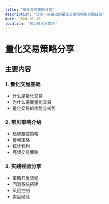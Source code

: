 ```yaml
---
title: "量化交易策略分享"
description: "分享一些基础的量化交易策略和实践经验"
date: 2024-01-20
location: "线上技术分享会"
---
```


# 量化交易策略分享

## 主要内容

### 1. 量化交易基础
- 什么是量化交易
- 为什么需要量化交易
- 量化交易的优势与劣势

### 2. 常见策略介绍
- 趋势跟踪策略
- 套利策略
- 统计套利
- 高频交易策略

### 3. 实践经验分享
- 策略开发流程
- 回测系统搭建
- 风险控制
- 实盘经验
